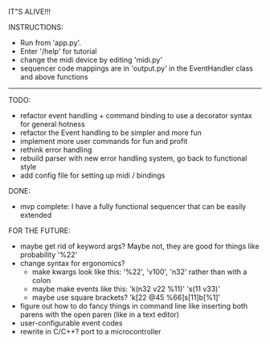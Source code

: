 IT"S ALIVE!!!

INSTRUCTIONS:
- Run from 'app.py'.
- Enter '/help' for tutorial
- change the midi device by editing 'midi.py'
- sequencer code mappings are in 'output.py' in the EventHandler class and above functions

---

TODO:
- refactor event handling + command binding to use a decorator syntax for general hotness
- refactor the Event handling to be simpler and more fun
- implement more user commands for fun and profit
- rethink error handling
- rebuild parser with new error handling system, go back to functional style
- add config file for setting up midi / bindings

DONE:
- mvp complete: I have a fully functional sequencer that can be easily extended

FOR THE FUTURE:
- maybe get rid of keyword args? Maybe not, they are good for things like probability '%22'
- change syntax for ergonomics?
  - make kwargs look like this: '%22', 'v100', 'n32' rather than with a colon
  - maybe make events like this: 'k(n32 v22 %11)' 's(11 v33)'
  - maybe use square brackets? 'k[22 @45 %66]s[11]b[%1]'
- figure out how to do fancy things in command line like inserting both parens with the open paren (like in a text editor)
- user-configurable event codes
- rewrite in C/C++? port to a microcontroller
